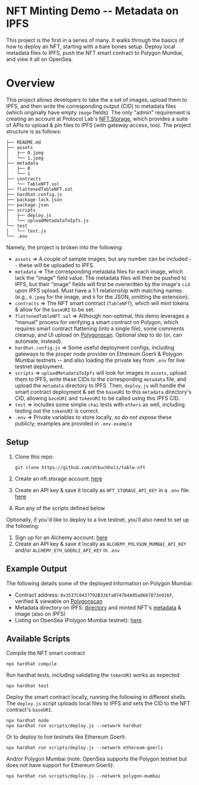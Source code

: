 # NFT Minting Demo -- Metadata on IPFS

This project is the first in a series of many. It walks through the basics of how to deploy an NFT, starting with a bare bones setup. Deploy local metadata files to IPFS, push the NFT smart contract to Polygon Mumbai, and view it all on OpenSea.

# Overview

This project allows developers to take the a set of images, upload them to IPFS, and then write the corresponding output (CID) to metadata files (which originally have empty `image` fields). The only "admin" requirement is creating an account at Protocol Lab's [NFT.Storage](https://nft.storage/), which provides a suite of APIs to upload & pin files to IPFS (with gateway access, too). The project structure is as follows:

```
├── README.md
├── assets
│   ├── 0.jpeg
│   └── 1.jpeg
├── metadata
│   ├── 0
│   └── 1
├── contracts
│   └── TableNFT.sol
├── flattenedTableNFT.sol
├── hardhat.config.js
├── package-lock.json
├── package.json
├── scripts
│   ├── deploy.js
│   └── uploadMetadataToIpfs.js
└── test
│   └── test.js
└── .env
```

Namely, the project is broken into the following:

- `assets` => A couple of sample images, but any number can be included -- these will be uploaded to IPFS.
- `metadata` => The corresponding metadata files for each image, which lack the "image" field value. The metadata files will then be pushed to IPFS, but their "image" fields will first be overwritten by the image's `cid` upon IPFS upload. Must have a 1:1 relationship with matching names (e.g., `0.jpeg` for the image, and `0` for the JSON, omitting the extension).
- `contracts` => The NFT smart contract (`TableNFT`), which will mint tokens & allow for the `baseURI` to be set.
- `flattenedTableNFT.sol` => Although non-optimal, this demo leverages a "manual" process for verifying a smart contract on Polygon, which requires smart contract flattening (into a single file), some comments cleanup, and UI upload on [Polygonscan](https://polygonscan.com/). Optional step to do (or, can automate, instead).
- `hardhat.config.js` => Some useful deployment configs, including gateways to the proper node provider on Ethereum Goerli & Polygon Mumbai testnets -- and also loading the private key from `.env` for live testnet deployment.
- `scripts` => `uploadMetadataToIpfs` will look for images in `assets`, upload them to IPFS, write these CIDs to the corresponding `metadata` file, and upload the `metadata` directory to IPFS. Then, `deploy.js` will handle the smart contract deployment & set the `baseURI` to this `metadata` directory's CID, allowing `baseURI` and `tokenURI` to be called using this IPFS CID.
- `test` => includes some simple `chai` tests with `ethers` as well, including testing out the `tokenURI` is correct.
- `.env` => Private variables to store locally, so _do not expose_ these publicly; examples are provided in `.env.example`

## Setup

1. Clone this repo:

   ```
   git clone https://github.com/dtbuchholz/table-nft
   ```

2. Create an nft.storage account: [here](https://nft.storage/login/)
3. Create an API key & save it locally as `NFT_STORAGE_API_KEY` in a `.env` file: [here](https://nft.storage/manage/)
4. Run any of the scripts defined below

Optionally, if you'd like to deploy to a live testnet, you'll also need to set up the following:

1. Sign up for an Alchemy account: [here](https://auth.alchemyapi.io/signup)
2. Create an API key & save it locally as `ALCHEMY_POLYGON_MUMBAI_API_KEY` and/or `ALCHEMY_ETH_GOERLI_API_KEY` in `.env`

## Example Output

The following details some of the deployed information on Polygon Mumbai:

- Contract address: `0x3537C0437792B326fa0747b4A95a8667873e916F`, verified & viewable on [Polygonscan](https://mumbai.polygonscan.com/address/0x3537C0437792B326fa0747b4A95a8667873e916F)
- Metadata directory on IPFS: [directory](https://bafybeiaq7buu37ubnl4uvxtibux3orf33la7tbcm3kv7jiuzaoet6u7que.ipfs.nftstorage.link/) and minted NFT's [metadata](https://bafybeiaq7buu37ubnl4uvxtibux3orf33la7tbcm3kv7jiuzaoet6u7que.ipfs.nftstorage.link/0) & image (also on IPFS)
- Listing on OpenSea (Polygon Mumbai testnet): [here](https://testnets.opensea.io/assets/mumbai/0x3537c0437792b326fa0747b4a95a8667873e916f/0)

## Available Scripts

Compile the NFT smart contract

```
npx hardhat compile
```

Run hardhat tests, including validating the `tokenURI` works as expected

```
npx hardhat test
```

Deploy the smart contract locally, running the following in different shells. The `deploy.js` script uploads local files to IPFS and sets the CID to the NFT contract's `baseURI`.

```
npx hardhat node
npx hardhat run scripts/deploy.js --network hardhat
```

Or to deploy to live testnets like Ethereum Goerli:

```
npx hardhat run scripts/deploy.js --network ethereum-goerli
```

And/or Polygon Mumbai (note: OpenSea supports the Polygon testnet but does not have support for Ethereum Goerli):

```
npx hardhat run scripts/deploy.js --network polygon-mumbai
```
